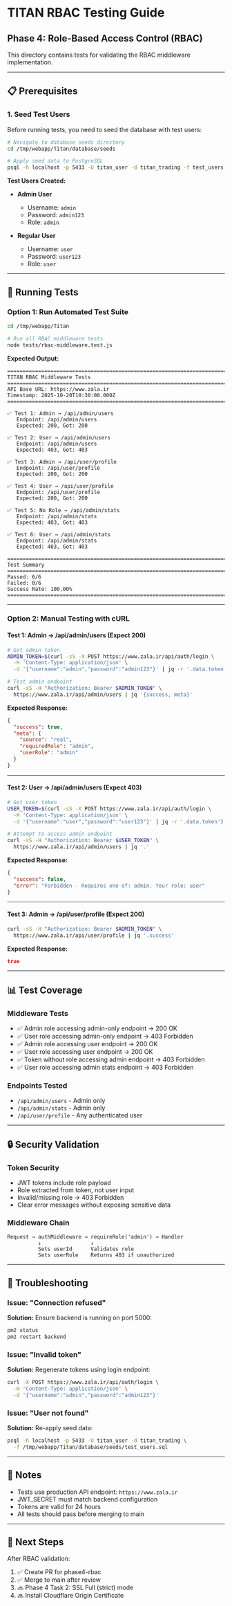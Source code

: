 # TITAN RBAC Testing Guide

## Phase 4: Role-Based Access Control (RBAC)

This directory contains tests for validating the RBAC middleware implementation.

---

## 📋 Prerequisites

### 1. Seed Test Users

Before running tests, you need to seed the database with test users:

```bash
# Navigate to database seeds directory
cd /tmp/webapp/Titan/database/seeds

# Apply seed data to PostgreSQL
psql -h localhost -p 5433 -U titan_user -d titan_trading -f test_users.sql
```

**Test Users Created:**
- **Admin User**
  - Username: `admin`
  - Password: `admin123`
  - Role: `admin`
  
- **Regular User**
  - Username: `user`
  - Password: `user123`
  - Role: `user`

---

## 🧪 Running Tests

### Option 1: Run Automated Test Suite

```bash
cd /tmp/webapp/Titan

# Run all RBAC middleware tests
node tests/rbac-middleware.test.js
```

**Expected Output:**
```
================================================================================
TITAN RBAC Middleware Tests
================================================================================
API Base URL: https://www.zala.ir
Timestamp: 2025-10-20T10:30:00.000Z
================================================================================

✅ Test 1: Admin → /api/admin/users
   Endpoint: /api/admin/users
   Expected: 200, Got: 200

✅ Test 2: User → /api/admin/users
   Endpoint: /api/admin/users
   Expected: 403, Got: 403

✅ Test 3: Admin → /api/user/profile
   Endpoint: /api/user/profile
   Expected: 200, Got: 200

✅ Test 4: User → /api/user/profile
   Endpoint: /api/user/profile
   Expected: 200, Got: 200

✅ Test 5: No Role → /api/admin/stats
   Endpoint: /api/admin/stats
   Expected: 403, Got: 403

✅ Test 6: User → /api/admin/stats
   Endpoint: /api/admin/stats
   Expected: 403, Got: 403

================================================================================
Test Summary
================================================================================
Passed: 6/6
Failed: 0/6
Success Rate: 100.00%
================================================================================
```

---

### Option 2: Manual Testing with cURL

#### Test 1: Admin → /api/admin/users (Expect 200)

```bash
# Get admin token
ADMIN_TOKEN=$(curl -sS -X POST https://www.zala.ir/api/auth/login \
  -H 'Content-Type: application/json' \
  -d '{"username":"admin","password":"admin123"}' | jq -r '.data.token')

# Test admin endpoint
curl -sS -H "Authorization: Bearer $ADMIN_TOKEN" \
  https://www.zala.ir/api/admin/users | jq '{success, meta}'
```

**Expected Response:**
```json
{
  "success": true,
  "meta": {
    "source": "real",
    "requiredRole": "admin",
    "userRole": "admin"
  }
}
```

---

#### Test 2: User → /api/admin/users (Expect 403)

```bash
# Get user token
USER_TOKEN=$(curl -sS -X POST https://www.zala.ir/api/auth/login \
  -H 'Content-Type: application/json' \
  -d '{"username":"user","password":"user123"}' | jq -r '.data.token')

# Attempt to access admin endpoint
curl -sS -H "Authorization: Bearer $USER_TOKEN" \
  https://www.zala.ir/api/admin/users | jq '.'
```

**Expected Response:**
```json
{
  "success": false,
  "error": "Forbidden - Requires one of: admin. Your role: user"
}
```

---

#### Test 3: Admin → /api/user/profile (Expect 200)

```bash
curl -sS -H "Authorization: Bearer $ADMIN_TOKEN" \
  https://www.zala.ir/api/user/profile | jq '.success'
```

**Expected Response:**
```json
true
```

---

## 📊 Test Coverage

### Middleware Tests
- ✅ Admin role accessing admin-only endpoint → 200 OK
- ✅ User role accessing admin-only endpoint → 403 Forbidden
- ✅ Admin role accessing user endpoint → 200 OK
- ✅ User role accessing user endpoint → 200 OK
- ✅ Token without role accessing admin endpoint → 403 Forbidden
- ✅ User role accessing admin stats endpoint → 403 Forbidden

### Endpoints Tested
- `/api/admin/users` - Admin only
- `/api/admin/stats` - Admin only
- `/api/user/profile` - Any authenticated user

---

## 🔒 Security Validation

### Token Security
- JWT tokens include role payload
- Role extracted from token, not user input
- Invalid/missing role → 403 Forbidden
- Clear error messages without exposing sensitive data

### Middleware Chain
```
Request → authMiddleware → requireRole('admin') → Handler
          ↓                ↓
          Sets userId      Validates role
          Sets userRole    Returns 403 if unauthorized
```

---

## 🐛 Troubleshooting

### Issue: "Connection refused"
**Solution:** Ensure backend is running on port 5000:
```bash
pm2 status
pm2 restart backend
```

### Issue: "Invalid token"
**Solution:** Regenerate tokens using login endpoint:
```bash
curl -X POST https://www.zala.ir/api/auth/login \
  -H 'Content-Type: application/json' \
  -d '{"username":"admin","password":"admin123"}'
```

### Issue: "User not found"
**Solution:** Re-apply seed data:
```bash
psql -h localhost -p 5433 -U titan_user -d titan_trading \
  -f /tmp/webapp/Titan/database/seeds/test_users.sql
```

---

## 📝 Notes

- Tests use production API endpoint: `https://www.zala.ir`
- JWT_SECRET must match backend configuration
- Tokens are valid for 24 hours
- All tests should pass before merging to main

---

## 🚀 Next Steps

After RBAC validation:
1. ✅ Create PR for phase4-rbac
2. ✅ Merge to main after review
3. 🔜 Phase 4 Task 2: SSL Full (strict) mode
4. 🔜 Install Cloudflare Origin Certificate
